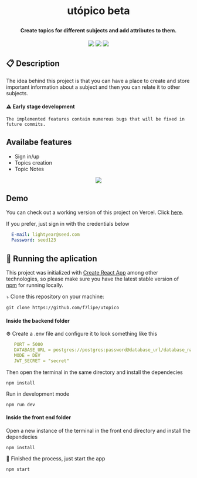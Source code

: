 # <p align = "center"> utópico beta </p>
#### <p align = "center"> Create topics for different subjects and add attributes to them. </p>

<p align = "center">
    <img src="https://img.shields.io/badge/responsiveness-Desktop-4dae71?style=flat-square" />
    <img src="https://img.shields.io/badge/stack-Full_Stack-4dae71?style=flat-square" />
    <img src="https://img.shields.io/badge/status-Beta-red?style=flat-square" />
</p>


##  :clipboard: Description

The idea behind this project is that you can have a place to create and store important information about a subject and then you can relate it to other subjects.


#### ⚠️ Early stage development
```
The implemented features contain numerous bugs that will be fixed in future commits.
```

## Availabe features 

- Sign in/up 
- Topics creation
- Topic Notes 

<p align="center"> 
    <img src="https://lh3.googleusercontent.com/fife/AAbDypB5ZVU7yY0n3upE3Q1kXRK0IFcVWyVYC9VDz8etF6SNm32i1uaYmjh74w5ZUa8tC5LU8nHMmG-poImpv22iZlJVp-xZsYezhWjQXwvqT5aPJXhhIURrCPxRVD_f97QQsbZXuwt3zpCKDh63OVv7AEMdLnVbQrhIlfwyP72QqR1ZCV-muFXxZVi3kwZZ9Fg_BKQksN8ZUSC1nTktuy_-mr-ZuUGNTNQUzLtRah-uKwdPIbL9eeuaRaMYGnhTC_1Jsf8_QVjdjEVvcHuX6cCbAe5-LAx2aujEs6P4jYGKA-i8ijUxj7msSU7I9aO0dguqtUNbXQmWdlM_CRRmIP_0FqA8R5aXUDn6F389L8EInEpNDBelJRYOFypviB30IrUG_AOcW3qqHtlGehlHfS1P6BpLH2CY6oYgo65acrwE7S_uKu-SchQ-KEN5tqI1qETAOz85IPBFOMsq2VlsQbYl8vy9bNDTn53pIAUMO64hWM4ov80xcKAmDu1dzjRs7YsCU5sTRtn8mXNpl0mMbwGT0Z65Yt7UbAbLMaFdYKtu6XuJGPohz8AcsNerteOLxwe_NgUUAjN9qMYiLcv-0McUtqq3rku9J3YxsNkhrDji9twIFp5GYLpGt3Ubu_wRoU7at7LDY53LGn45YGtVOSjJx8-2v-bIKC5a5W---VOWWLaIozFS8NZjEn3qjPGS657hxoHoHP6D6KXScwZI7tMrgb03tVw_kfb1mC7jwjoAYCVZRdFEfF_ozncwdmFPuVbp3VOqO3WnIiOrryjuhZeJbDtxJC9sw-cobeg3j6phGc1e3zjEtW44OY3WaEnF3oVbxUDvJNs2yzXs3Drea4H7kxTFEsJ4Dp9IvzuqAiJxrFNJqKo5kA2jXjwBPHuOgkeljTTtveQ2pVL8mtU3iEvmMT4MoNXmTq_aVmyJF_tCDHaaquYuRa3XJ3TTk9n_2ek9aCNTR84r5tPg9cZ131mpLzMCsDcPcuHEmIYBpLFG6vHGldHBEtEvCB3Hs6jGBPFHKeTzI8LJ-Ujz5qBxFngH-FloVa50tz3vQPzc-DuariHmzja73eoMy-kWeVL_5JRM3BnPW-DLoZS8XUGzjHHXA7c0Sn5KROVu4sLF_Z47iGMmU77vifbl0SlzG0OaXGCE2pO6z7IhIAqtmL-LrWYD3mBBmUyoYwr9GrahRcZmEwiVBARlwQALiSPzfCCLw2lYIYSjL5W8clgTnOz41hXdPcB94Vi5FPiK8kX74u-sq2CD3Q8S_SFx0fGZVQhJoCF5chMO04Tron0RoQ6oFA9XxKl9JFQcv-5iMb_LHO5Heid9ytqgLS3e5frwZB5tOh6VmVl5x6bh4VsVBv7tT13su8jbU8nU0o_X4d2k9iVcY5V7UG1_sdDfuJqgMNROjO5ArsC8SHmwbb5D5ArTwitw4WP1ZplmZtK0NgiR2m7AKtF_IyHbdhFIO8d3fp6xyu_ANv5zJLVM3oo060W3SQ8=w1360-h657">
 </p>

## Demo
   
   You can check out a working version of this project on Vercel. Click [here](https://utopico.vercel.app).
   <p> If you prefer, just sign in with the credentials below </p>
   
```yml
  E-mail: lightyear@seed.com
  Password: seed123
``` 

## 🏁 Running the aplication 

This project was initialized with [Create React App](https://github.com/facebook/create-react-app) among other technologies, so please make sure you have the latest stable version of [npm](https://www.npmjs.com/) for running locally.

⤵️ Clone this repository on your machine:

```
git clone https://github.com/f7lipe/utopico
```

#### Inside the backend folder 

⚙️ Create a .env file and configure it to look something like this
```yml
   PORT = 5000
   DATABASE_URL = postgres://postgres:password@database_url/database_name
   MODE = DEV
   JWT_SECRET = "secret"
``` 
Then open the terminal in the same directory and install the dependecies
```
npm install
```
Run in development mode 
```
npm run dev
```

#### Inside the front end folder
Open a new instance of the terminal in the front end directory and install the dependecies
```
npm install
```
🏁 Finished the process, just start the app
```
npm start
```

